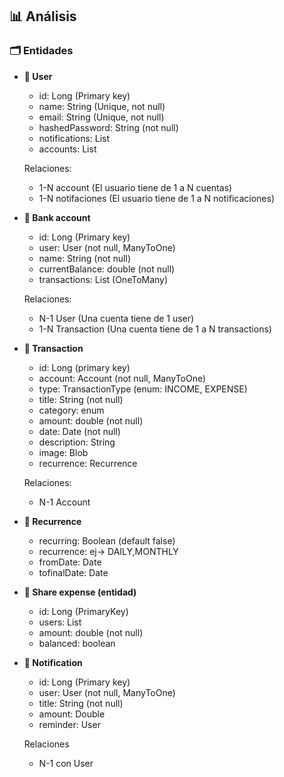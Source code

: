 ## 📊 **Análisis**
### 🗂️ **Entidades**
- **👤 User**
    - id: Long (Primary key) 
    - name: String (Unique, not null)
    - email: String (Unique, not null)
    - hashedPassword: String (not null) 
    - notifications: List<Notification>
    - accounts: List<BankAcount>
    
    Relaciones:
    - 1-N account (El usuario tiene de 1 a N cuentas)
    - 1-N notifaciones (El usuario tiene de 1 a N notificaciones)

- **🏦 Bank account**
    - id: Long (Primary key) 
    - user: User (not null, ManyToOne)
    - name: String (not null)
    - currentBalance: double (not null)
    - transactions: List<Transaction> (OneToMany)

    Relaciones:

    - N-1 User (Una cuenta tiene de 1 user)
    - 1-N Transaction (Una cuenta tiene de 1 a N transactions)

    
- **💸 Transaction**
    - id: Long (primary key) 
    - account: Account (not null, ManyToOne)
    - type: TransactionType (enum: INCOME, EXPENSE)
    - title: String (not null)
    - category: enum
    - amount: double (not null)
    - date: Date (not null)
    - description: String
    - image: Blob
    - recurrence: Recurrence

    Relaciones:  
    -  N-1 Account 

- **🔁 Recurrence**
    - recurring: Boolean (default false) 
    - recurrence: ej-> DAILY,MONTHLY 
    - fromDate: Date 
    - tofinalDate: Date 

- **🤝 Share expense (entidad)**
    - id: Long (PrimaryKey) 
    - users: List<User> 
    - amount: double (not null)
    - balanced: boolean 

- **🔔 Notification**
    - id: Long (Primary key) 
    - user: User (not null, ManyToOne)
    - title: String (not null) 
    - amount: Double 
    - reminder: User 

    Relaciones
    - N-1 con User 
